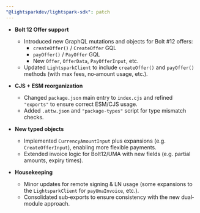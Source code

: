 ```yaml
---
"@lightsparkdev/lightspark-sdk": patch
---
```


- **Bolt 12 Offer support**

  - Introduced new GraphQL mutations and objects for Bolt #12 offers:
    - `createOffer()` / `CreateOffer` GQL
    - `payOffer()` / `PayOffer` GQL
    - New `Offer`, `OfferData`, `PayOfferInput`, etc.
  - Updated `LightsparkClient` to include `createOffer()` and `payOffer()` methods (with max fees, no‐amount usage, etc.).

- **CJS + ESM reorganization**

  - Changed `package.json` main entry to `index.cjs` and refined `"exports"` to ensure correct ESM/CJS usage.
  - Added `.attw.json` and `"package-types"` script for type mismatch checks.

- **New typed objects**

  - Implemented `CurrencyAmountInput` plus expansions (e.g. `CreateOfferInput`), enabling more flexible payments.
  - Extended invoice logic for Bolt12/UMA with new fields (e.g. partial amounts, expiry times).

- **Housekeeping**
  - Minor updates for remote signing & LN usage (some expansions to the `LightsparkClient` for `payUmaInvoice`, etc.).
  - Consolidated sub‐exports to ensure consistency with the new dual‐module approach.
